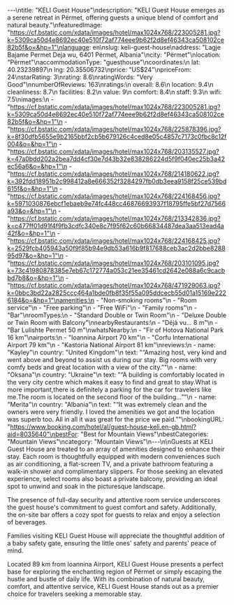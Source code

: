 ---\ntitle: "KELI Guest House"\ndescription: "KELI Guest House emerges as a serene retreat in Përmet, offering guests a unique blend of comfort and natural beauty."\nfeaturedImage: "https://cf.bstatic.com/xdata/images/hotel/max1024x768/223005281.jpg?k=5309ca50d4e8692ec40e510f72af774eee9b62f2d8ef46343ca508102ce82b5f&o=&hp=1"\nlanguage: en\nslug: keli-guest-house\naddress: "Lagje Bajame Permet Deja wu, 6401 Përmet, Albania"\ncity: "Përmet"\nlocation: "Përmet"\naccommodationType: "guesthouse"\ncoordinates:\n  lat: 40.23239897\n  lng: 20.35506732\nprice: "US$24"\npriceFrom: 24\nstarRating: 3\nrating: 8.6\nratingWords: "Very Good"\nnumberOfReviews: 163\nratings:\n  overall: 8.6\n  location: 9.4\n  cleanliness: 8.7\n  facilities: 8.2\n  value: 9\n  comfort: 8.4\n  staff: 9.3\n  wifi: 7.5\nimages:\n  - "https://cf.bstatic.com/xdata/images/hotel/max1024x768/223005281.jpg?k=5309ca50d4e8692ec40e510f72af774eee9b62f2d8ef46343ca508102ce82b5f&o=&hp=1"\n  - "https://cf.bstatic.com/xdata/images/hotel/max1024x768/225878396.jpg?k=8f30dfb5655e9b2165bbf2cb5b679126c4ced8e05c4857c7173c0fbc8c12f004&o=&hp=1"\n  - "https://cf.bstatic.com/xdata/images/hotel/max1024x768/203135527.jpg?k=47a0bdd202a2bea7dd4cf30e7d43b32e838286224d5f9f040ec25b3a42ec56a6&o=&hp=1"\n  - "https://cf.bstatic.com/xdata/images/hotel/max1024x768/214180622.jpg?k=392fdd18951b2c998412a8e666352f3284297fb0db3eea9158f25ce539bd615f&o=&hp=1"\n  - "https://cf.bstatic.com/xdata/images/hotel/max1024x768/224168456.jpg?k=5971030876ebcf1ebaeb9e74fc448cc46876693937f18795ffe5bf27d7566a93&o=&hp=1"\n  - "https://cf.bstatic.com/xdata/images/hotel/max1024x768/213342836.jpg?k=c477ff01d91f4f9fb3cdfc340e8c7f95f62c60b66834487dea3aa513ead4a42f&o=&hp=1"\n  - "https://cf.bstatic.com/xdata/images/hotel/max1024x768/224168425.jpg?k=2529fcb405943a50f9f85b94e9db53a616b9f817688ceb3ac2d2bbe828895d97&o=&hp=1"\n  - "https://cf.bstatic.com/xdata/images/hotel/max1024x768/203101095.jpg?k=73c41980878385e7eb67c172774a053c21ee35461cd2642e088a6c9cacbbd7b8&o=&hp=1"\n  - "https://cf.bstatic.com/xdata/images/hotel/max1024x768/471929063.jpg?k=0bbc3bd22a2825ccc464a1bde0fb8f35f55a095ddcecb55d01a15169e2226184&o=&hp=1"\namenities:\n  - "Non-smoking rooms"\n  - "Room service"\n  - "Free parking"\n  - "Free WiFi"\n  - "Family rooms"\n  - "Bar"\nroomTypes:\n  - "Standard Double or Twin Room"\n  - "Deluxe Double or Twin Room with Balcony"\nnearbyRestaurants:\n  - "Déjà vu... 8 m"\n  - "Bar Lulishte Permet 50 m"\nwhatsNearby:\n  - "Fir of Hotova National Park 16 km"\nairports:\n  - "Ioannina Airport 70 km"\n  - "Corfu International Airport 79 km"\n  - "Kastoria National Airport 81 km"\nreviews:\n  - name: "Kayley"\n    country: "United Kingdom"\n    text: "“Amazing host, very kind and went above and beyond to assist us during our stay. Big rooms with very comfy beds and great location with a view of the city.”"\n  - name: "Oksana"\n    country: "Ukraine"\n    text: "“A building is comfortably located in the very city centre which makes it easy to find and great to stay.What is more important,there is definitely a parking for the car for travelers like me.The room is located on the second floor of the building...”"\n  - name: "Merita"\n    country: "Albania"\n    text: "“It was extremely clean and the owners were very friendly. I loved the amenities we got and the location was superb too. All in all it was great for the price we paid.”"\nbookingURL: "https://www.booking.com/hotel/al/guest-house-keli.en-gb.html?aid=8035640"\nbestFor: "Best for Mountain Views"\nbestCategories: "Mountain Views"\ncategory: "Mountain Views"\n---\n\nGuests at KELI Guest House are treated to an array of amenities designed to enhance their stay. Each room is thoughtfully equipped with modern conveniences such as air conditioning, a flat-screen TV, and a private bathroom featuring a walk-in shower and complimentary slippers. For those seeking an elevated experience, select rooms also boast a private balcony, providing an ideal spot to unwind and soak in the picturesque landscape.

The presence of full-day security and attentive room service underscores the guest house's commitment to guest comfort and safety. Additionally, the on-site bar offers a cozy spot for guests to relax and enjoy a selection of beverages.

Families visiting KELI Guest House will appreciate the thoughtful addition of a baby safety gate, ensuring the little ones' safety and parents' peace of mind.

Located 89 km from Ioannina Airport, KELI Guest House presents a perfect base for exploring the enchanting region of Përmet or simply escaping the hustle and bustle of daily life. With its combination of natural beauty, comfort, and attentive service, KELI Guest House stands out as a premier choice for travelers seeking a memorable stay.